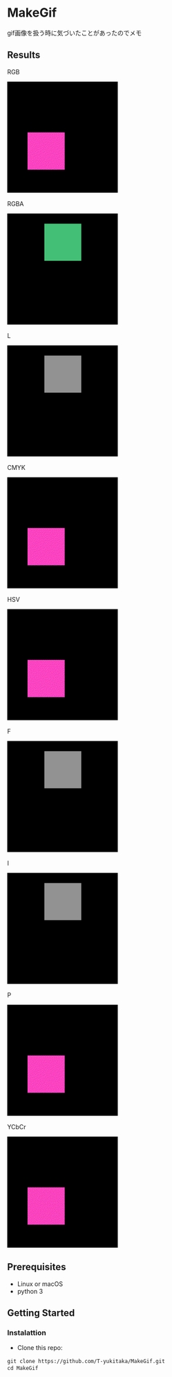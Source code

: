# MakeGif

gif画像を扱う時に気づいたことがあったのでメモ

## Results
RGB

<img src='https://github.com/T-yukitaka/MakeGif/blob/master/results/RGB.gif' width=256 >

RGBA

<img src='https://github.com/T-yukitaka/MakeGif/blob/master/results/RGBA.gif' width=256 >

L

<img src='https://github.com/T-yukitaka/MakeGif/blob/master/results/L.gif' width=256 >

CMYK

<img src='https://github.com/T-yukitaka/MakeGif/blob/master/results/CMYK.gif' width=256 >

HSV

<img src='https://github.com/T-yukitaka/MakeGif/blob/master/results/HSV.gif' width=256 >

F

<img src='https://github.com/T-yukitaka/MakeGif/blob/master/results/F.gif' width=256 >

I

<img src='https://github.com/T-yukitaka/MakeGif/blob/master/results/I.gif' width=256 >

P

<img src='https://github.com/T-yukitaka/MakeGif/blob/master/results/P.gif' width=256 >

YCbCr

<img src='https://github.com/T-yukitaka/MakeGif/blob/master/results/YCbCr.gif' width=256 >

## Prerequisites
- Linux or macOS
- python 3

## Getting Started
### Instalattion
- Clone this repo:
```
git clone https://github.com/T-yukitaka/MakeGif.git
cd MakeGif
```

